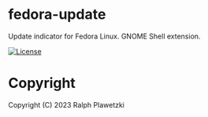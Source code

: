 # fedora-update
Update indicator for Fedora Linux. GNOME Shell extension.

[![License](https://img.shields.io/github/license/purejava/fedora-update.svg)](https://github.com/purejava/fedora-update/blob/main/LICENSE.txt)

# Copyright
Copyright (C) 2023 Ralph Plawetzki
